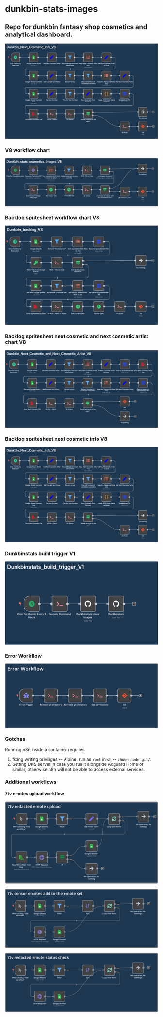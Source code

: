 # dunkbin-stats-images

## Repo for dunkbin fantasy shop cosmetics and analytical dashboard.

![Dunkbin_Next_Cosmetic_Info_V8](https://github.com/WUOTE/dunkbin-stats-images/blob/main/n8n_workflows/Workflow_screenshots/Dunkbin_Next_Cosmetic_Info_V8.png)

### V8 workflow chart

![Dunkbin_stats_cosmetics_images_V8](https://github.com/WUOTE/dunkbin-stats-images/blob/main/n8n_workflows/Workflow_screenshots/Dunkbin_stats_cosmetics_images_V8.png)

### Backlog spritesheet workflow chart V8

![Dunkbin_backlog_V8](https://github.com/WUOTE/dunkbin-stats-images/blob/main/n8n_workflows/Workflow_screenshots/Dunkbin_backlog_V8.png)

### Backlog spritesheet next cosmetic and next cosmetic artist chart V8

![Dunkbin_Next_Cosmetic_and_Next_Cosmetic_Artist_V8](https://github.com/WUOTE/dunkbin-stats-images/blob/main/n8n_workflows/Workflow_screenshots/Dunkbin_Next_Cosmetic_and_Next_Cosmetic_Artist_V8.png)

### Backlog spritesheet next cosmetic info V8

![Dunkbin_Next_Cosmetic_Info_V8](https://github.com/WUOTE/dunkbin-stats-images/blob/main/n8n_workflows/Workflow_screenshots/Dunkbin_Next_Cosmetic_Info_V8.png)

### Dunkbinstats build trigger V1

![Dunkbinstats_build_trigger_V1](https://github.com/WUOTE/dunkbin-stats-images/blob/main/n8n_workflows/Workflow_screenshots/Dunkbinstats_build_trigger_V1.png)

### Error Workflow

![Errow Workflow](https://github.com/WUOTE/dunkbin-stats-images/blob/main/n8n_workflows/Workflow_screenshots/Error_workflow.png)

### Gotchas

Running n8n inside a container requires

1. fixing writing priviliges -- Alpine: run as `root` in `sh` -- `chown node git/`.
2. Setting DNS server in case you run it alongside Adguard Home or similar, otherwise n8n will not be able to access external services.

### Additional workflows

#### 7tv emotes upload workflow

![7tv_censor_emote_upload](https://github.com/WUOTE/dunkbin-stats-images/blob/main/n8n_workflows/Workflow_screenshots/7tv_censor_emote_upload.png)

![7tv_censor_emotes_add_to_the_emote_set](https://github.com/WUOTE/dunkbin-stats-images/blob/main/n8n_workflows/Workflow_screenshots/7tv_censor_emotes_add_to_the_emote_set.png)

![7tv_censor_emote_status_check](https://github.com/WUOTE/dunkbin-stats-images/blob/main/n8n_workflows/Workflow_screenshots/7tv_censor_emote_status_check.png)
